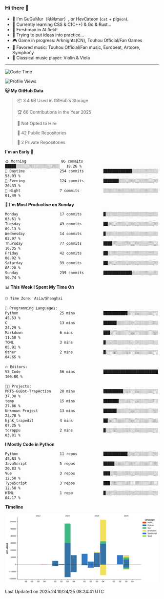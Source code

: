 ### Hi there 👋

- 🧐 I'm GuGuMur（咕咕mur）, or HevCateon (`cat` + pig`eon`).
- 🌱 Currently learning CSS & C(C++) & Go & Rust...
- 🤖 Freshman in AI field!
- 🤔 Trying to put ideas into practice...
- 🎮 Game in progress: Arknights(CN), Touhou Official/Fan Games
- 🎵 Favored music: Touhou Official/Fan music, Eurobeat, Artcore, Symphony
- 🎻 Classical music player: Violin & Viola

----
<!--START_SECTION:waka-->
![Code Time](http://img.shields.io/badge/Code%20Time-99%20hrs%2025%20mins-blue)

![Profile Views](http://img.shields.io/badge/Profile%20Views-11-blue)

**🐱 My GitHub Data** 

> 📦 3.4 kB Used in GitHub's Storage 
 > 
> 🏆 66 Contributions in the Year 2025
 > 
> 🚫 Not Opted to Hire
 > 
> 📜 42 Public Repositories 
 > 
> 🔑 2 Private Repositories 
 > 
**I'm an Early 🐤** 

```text
🌞 Morning                86 commits          █████░░░░░░░░░░░░░░░░░░░░   18.26 % 
🌆 Daytime                254 commits         █████████████░░░░░░░░░░░░   53.93 % 
🌃 Evening                124 commits         ███████░░░░░░░░░░░░░░░░░░   26.33 % 
🌙 Night                  7 commits           ░░░░░░░░░░░░░░░░░░░░░░░░░   01.49 % 
```
📅 **I'm Most Productive on Sunday** 

```text
Monday                   17 commits          █░░░░░░░░░░░░░░░░░░░░░░░░   03.61 % 
Tuesday                  43 commits          ██░░░░░░░░░░░░░░░░░░░░░░░   09.13 % 
Wednesday                14 commits          █░░░░░░░░░░░░░░░░░░░░░░░░   02.97 % 
Thursday                 77 commits          ████░░░░░░░░░░░░░░░░░░░░░   16.35 % 
Friday                   42 commits          ██░░░░░░░░░░░░░░░░░░░░░░░   08.92 % 
Saturday                 39 commits          ██░░░░░░░░░░░░░░░░░░░░░░░   08.28 % 
Sunday                   239 commits         █████████████░░░░░░░░░░░░   50.74 % 
```


📊 **This Week I Spent My Time On** 

```text
🕑︎ Time Zone: Asia/Shanghai

💬 Programming Languages: 
Python                   25 mins             ███████████░░░░░░░░░░░░░░   45.53 % 
C                        13 mins             ██████░░░░░░░░░░░░░░░░░░░   24.29 % 
Markdown                 6 mins              ███░░░░░░░░░░░░░░░░░░░░░░   11.50 % 
TOML                     3 mins              █░░░░░░░░░░░░░░░░░░░░░░░░   05.91 % 
Other                    2 mins              █░░░░░░░░░░░░░░░░░░░░░░░░   04.65 % 

🔥 Editors: 
VS Code                  56 mins             █████████████████████████   100.00 % 

🐱‍💻 Projects: 
PRTS-GuBot-TrapAction    20 mins             █████████░░░░░░░░░░░░░░░░   37.30 % 
temp                     15 mins             ███████░░░░░░░░░░░░░░░░░░   27.86 % 
Unknown Project          13 mins             ██████░░░░░░░░░░░░░░░░░░░   23.78 % 
hjhk_trapedit            4 mins              ██░░░░░░░░░░░░░░░░░░░░░░░   07.25 % 
torappu                  2 mins              █░░░░░░░░░░░░░░░░░░░░░░░░   03.81 % 
```

**I Mostly Code in Python** 

```text
Python                   11 repos            ███████████░░░░░░░░░░░░░░   45.83 % 
JavaScript               5 repos             █████░░░░░░░░░░░░░░░░░░░░   20.83 % 
Vue                      3 repos             ███░░░░░░░░░░░░░░░░░░░░░░   12.50 % 
TypeScript               3 repos             ███░░░░░░░░░░░░░░░░░░░░░░   12.50 % 
HTML                     1 repo              █░░░░░░░░░░░░░░░░░░░░░░░░   04.17 % 
```



**Timeline**

![Lines of Code chart](https://raw.githubusercontent.com/GuGuMur/GuGuMur/main/assets/bar_graph.png)


 Last Updated on 2025.24.10/24/25 08:24:41 UTC
<!--END_SECTION:waka-->

<!-- ![Metrics](https://metrics.lecoq.io/GuGuMur?template=classic&config.timezone=Asia%2FShanghai) -->
